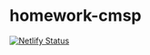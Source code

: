 # homework-cmsp
[![Netlify Status](https://api.netlify.com/api/v1/badges/2d612c6e-8019-4a44-a249-046b0c51790f/deploy-status)](https://app.netlify.com/sites/homework-cmsp/deploys)
